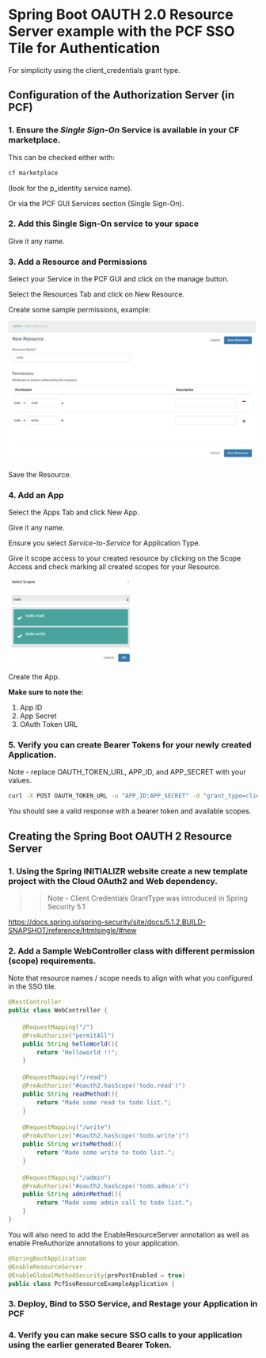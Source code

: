 # Spring Boot OAUTH 2.0 Resource Server example with the PCF SSO Tile for Authentication 

For simplicity using the client_credentials grant type.

## Configuration of the Authorization Server (in PCF)

### 1. Ensure the *Single Sign-On* Service is available in your CF marketplace. 

This can be checked either with:

```bash
cf marketplace
```

(look for the p_identity service name). 

Or via the PCF GUI Services section (Single Sign-On).

### 2. Add this Single Sign-On service to your space

Give it any name.  

### 3. Add a Resource and Permissions 

Select your Service in the PCF GUI and click on the manage button.

Select the Resources Tab and click on New Resource. 

Create some sample permissions, example: 

<img src="img/add-resource.png" width="500">

Save the Resource. 

### 4. Add an App 

Select the Apps Tab and click New App.

Give it any name. 

Ensure you select *Service-to-Service* for Application Type.

Give it scope access to your created resource by clicking on the Scope Access and check marking all created scopes for your Resource.

<img src="img/scope-access.png" width="250">

Create the App. 

**Make sure to note the:**
1. App ID
2. App Secret
3. OAuth Token URL

### 5. Verify you can create Bearer Tokens for your newly created Application. 

Note - replace OAUTH_TOKEN_URL, APP_ID, and APP_SECRET with your values.

```bash
curl -X POST OAUTH_TOKEN_URL -u "APP_ID:APP_SECRET" -d "grant_type=client_credentials" 

```

You should see a valid response with a bearer token and available scopes.

## Creating the Spring Boot OAUTH 2 Resource Server 

### 1. Using the Spring INITIALIZR website create a new template project with the Cloud OAuth2 and Web dependency.

>> Note - Client Credentials GrantType was introduced in Spring Security 5.1 

https://docs.spring.io/spring-security/site/docs/5.1.2.BUILD-SNAPSHOT/reference/htmlsingle/#new

### 2. Add a Sample WebController class with different permission (scope) requirements.

Note that resource names / scope needs to align with what you configured in the SSO tile. 

```java
@RestController
public class WebController {

    @RequestMapping("/")
    @PreAuthorize("permitAll")
    public String helloWorld(){
        return "Helloworld !!";
    }

    @RequestMapping("/read")
    @PreAuthorize("#oauth2.hasScope('todo.read')")
    public String readMethod(){
        return "Made some read to todo list.";
    }

    @RequestMapping("/write")
    @PreAuthorize("#oauth2.hasScope('todo.write')")
    public String writeMethod(){
        return "Made some write to todo list.";
    }

    @RequestMapping("/admin")
    @PreAuthorize("#oauth2.hasScope('todo.admin')")
    public String adminMethod(){
        return "Made some admin call to todo list.";
    }
}


```

You will also need to add the EnableResourceServer annotation as well as enable PreAuthorize annotations to your application.

```java
@SpringBootApplication
@EnableResourceServer
@EnableGlobalMethodSecurity(prePostEnabled = true)
public class PcfSsoResourceExampleApplication {
```

### 3. Deploy, Bind to SSO Service, and Restage your Application in PCF


### 4. Verify you can make secure SSO calls to your application using the earlier generated Bearer Token.



